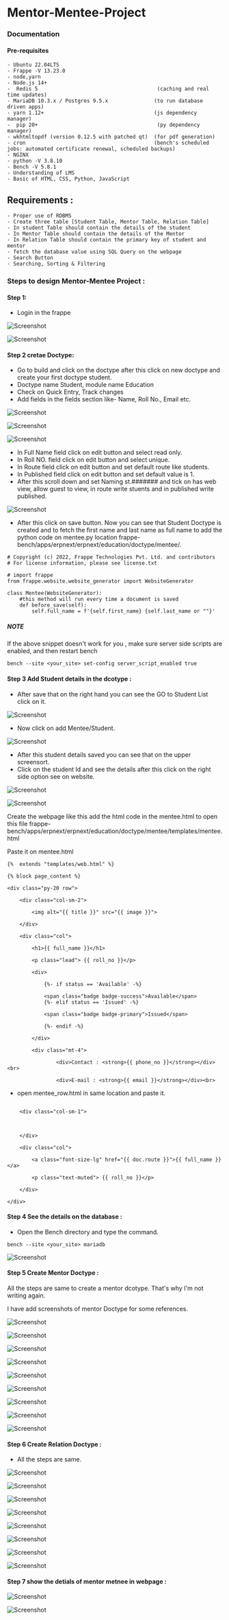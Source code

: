 # Mentor-Mentee-Project

### Documentation

####  Pre-requisites

```
- Ubuntu 22.04LTS
- Frappe -V 13.23.0
- node,yarn
- Node.js 14+
-  Redis 5                                       (caching and real time updates)
- MariaDB 10.3.x / Postgres 9.5.x               (to run database driven apps)
- yarn 1.12+                                    (js dependency manager)
-  pip 20+                                       (py dependency manager)
- wkhtmltopdf (version 0.12.5 with patched qt)  (for pdf generation)
- cron                                          (bench's scheduled jobs: automated certificate renewal, scheduled backups)
- NGINX          
- python -V 3.8.10
- Bench -V 5.8.1
- Understanding of LMS
- Basic of HTML, CSS, Python, JavaScript
```

## Requirements :

```
- Proper use of RDBMS
- Create three table [Student Table, Mentor Table, Relation Table]
- In student Table should contain the details of the student
- In Mentor Table should contain the details of the Mentor
- In Relation Table should contain the primary key of student and mentor
- fetch the database value using SQL Query on the webpage
- Search Button
- Searching, Sorting & Filtering
```

### Steps to design Mentor-Mentee Project :

#### Step 1:

- Login in the frappe

![Screenshot](images/m1.png)

![Screenshot](images/m2.png)

#### Step 2 cretae Doctype:

- Go to build and click on the doctype after this click on new doctype and create your first doctype student.
- Doctype name Student, module name Education
- Check on Quick Entry, Track changes
- Add fields in the fields section like- Name, Roll No., Email etc.

![Screenshot](images/m3.png)

![Screenshot](images/m5.png)

![Screenshot](images/m4.png)

- In Full Name field click on edit button and select read only.
- In Roll NO. field click on edit button and select unique.
- In Route field click on edit button and set default route like students.
- In Published field click on edit button and set default value is 1.
- After this scroll down and set Naming st.####### and tick on has web view, allow guest to view, in route write stuents and in published write published.

![Screenshot](images/m6.png)

- After this click on save button. Now you can see that Student Doctype is created and to fetch the first name and last name as full name to add the python code on mentee.py location frappe-bench/apps/erpnext/erpnext/education/doctype/mentee/.

```
# Copyright (c) 2022, Frappe Technologies Pvt. Ltd. and contributors
# For license information, please see license.txt

# import frappe
from frappe.website.website_generator import WebsiteGenerator

class Mentee(WebsiteGenerator):
    #this method will run every time a document is saved
    def before_save(self):
        self.full_name = f'{self.first_name} {self.last_name or ""}'

```

##### NOTE

If the above snippet doesn't work for you , make sure server side scripts are enabled, and then restart bench

```
bench --site <your_site> set-config server_script_enabled true
```


#### Step 3 Add Student details in the dcotype :

- After save that on the right hand you can see the GO to Student List click on it.

![Screenshot](images/m7.png)

- Now click on add Mentee/Student.

![Screenshot](images/m8.png)

- After this student details saved you can see that on the upper screensort.
- Click on the student Id and see the details after this click on the right side option see on website.

![Screenshot](images/m9.png)

![Screenshot](images/m10.png)

Create the webpage like this add the html code in the mentee.html
to open this file frappe-bench/apps/erpnext/erpnext/education/doctype/mentee/templates/mentee.html

Paste it on mentee.html

```
{%  extends "templates/web.html" %}

{% block page_content %}

<div class="py-20 row">

    <div class="col-sm-2">

        <img alt="{{ title }}" src="{{ image }}">

    </div>

    <div class="col">

        <h1>{{ full_name }}</h1>

        <p class="lead"> {{ roll_no }}</p>

        <div>

            {%- if status == 'Available' -%}

            <span class="badge badge-success">Available</span>
            {%- elif status == 'Issued' -%}

            <span class="badge badge-primary">Issued</span>

            {%- endif -%}

        </div>

        <div class="mt-4">

                <div>Contact : <strong>{{ phone_no }}</strong></div><br>

                <div>E-mail : <strong>{{ email }}</strong></div><br>
```

- open mentee_row.html in same location and paste it.

```<div class="py-8 row">

    <div class="col-sm-1">



    </div>

    <div class="col">

        <a class="font-size-lg" href="{{ doc.route }}">{{ full_name }}</a>

        <p class="text-muted"> {{ roll_no }}</p>

    </div>

</div>
```

#### Step 4 See the details on the database :

- Open the Bench directory and type the command.

```
bench --site <your_site> mariadb
```

![Screenshot](images/m11.png)


#### Step 5 Create Mentor Doctype :

All the steps are same to create a mentor dcotype.
That's why I'm not writing again.

I have add screenshots of mentor Doctype for some references.

![Screenshot](images/m12.png)

![Screenshot](images/m13.png)

![Screenshot](images/m14.png)

![Screenshot](images/m15.png)

![Screenshot](images/m16.png)

![Screenshot](images/m17.png)

![Screenshot](images/m18.png)

![Screenshot](images/m19.png)

![Screenshot](images/m20.png)


#### Step 6 Create Relation Doctype :


- All the steps are same.

![Screenshot](images/21.png)


![Screenshot](images/22.png)

![Screenshot](images/23.png)

![Screenshot](images/24.png)

![Screenshot](images/25.png)

![Screenshot](images/26.png)

![Screenshot](images/27.png)

![Screenshot](images/28.png)


#### Step 7 show the detials of mentor metnee in webpage :

![Screenshot](images/29.png)

![Screenshot](images/30.png)
